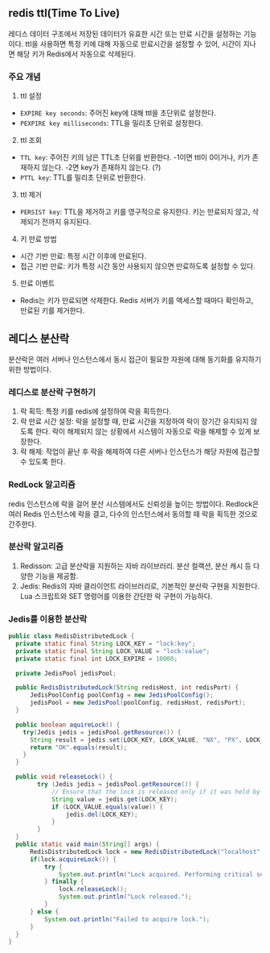 ## redis ttl(Time To Live)
레디스 데이터 구조에서 저장된 데이터가 유효한 시간 또는 만료 시간을 설정하는 기능이다. 
ttl을 사용하면 특정 키에 대해 자동으로 만료시간을 설정할 수 있어, 시간이 지나면 해당 키가 Redis에서 자동으로 삭제된다. 
### 주요 개념 
1. ttl 설정 
  - `EXPIRE key seconds`: 주어진 key에 대해 ttl을 초단위로 설정한다.
  - `PEXPIRE key milliseconds`: TTL을 밀리초 단위로 설정한다.
2. ttl 조회
  - `TTL key`: 주어진 키의 남은 TTL초 단위를 반환한다. -1이면 ttl이 0이거나, 키가 존재하지 않는다. -2면 key가 존재하지 않는다. (?) 
  - `PTTL key`:  TTL를 밀리초 단위로 반환한다. 
3. ttl 제거
  - `PERSIST key`: TTL을 제거하고 키를 영구적으로 유지한다. 키는 만료되지 않고, 삭제되기 전까지 유지된다. 
4. 키 만료 방법 
  - 시간 기반 만료: 특정 시간 이후에 만료된다.
  - 접근 기반 만료: 키가 특정 시간 동안 사용되지 않으면 만료하도록 설정할 수 있다.
5. 만료 이벤트
  - Redis는 키가 만료되면 삭제한다. Redis 서버가 키를 액세스할 때마다 확인하고, 만료된 키를 제거한다.
## 레디스 분산락
분산락은 여러 서버나 인스턴스에서 동시 접근이 필요한 자원에 대해 동기화를 유지하기 위한 방법이다. 
### 레디스로 분산락 구현하기 
1. 락 획득: 특정 키를 redis에 설정하여 락을 획득한다.
2. 락 만료 시간 설정: 락을 설정할 때, 만료 시간을 지정하여 락이 장기간 유지되지 않도록 한다. 락이 해제되지 않는 상황에서 시스템이 자동으로 락을 해제할 수 있게 보장한다.
3. 락 해제: 작업이 끝난 후 락을 해제하여 다른 서버나 인스턴스가 해당 자원에 접근할 수 있도록 한다. 
### RedLock 알고리즘 
redis 인스턴스에 락을 걸어 분산 시스템에서도 신뢰성을 높이는 방법이다. Redlock은 여러 Redis 인스턴스에 락을 결고, 다수의 인스턴스에서 동의할 때 락을 획득한 것으로 간주한다. 
### 분산락 알고리즘 
1. Redisson: 고급 분산락을 지원하는 자바 라이브러리. 분산 컬랙션, 분산 캐시 등 다양한 기능을 제공함. 
2. Jedis: Redis의 자바 클라이언트 라이브러리로, 기본적인 분산락 구현을 지원한다. Lua 스크립트와 SET 명령어를 이용한 간단한 락 구현이 가능하다. 
### Jedis를 이용한 분산락 
```java
public class RedisDistributedLock {
  private static final String LOCK_KEY = "lock:key";
  private static final String LOCK_VALUE = "lock:value";
  private static final int LOCK_EXPIRE = 10000;

  private JedisPool jedisPool;

  public RedisDistributedLock(String redisHost, int redisPort) {
      JedisPoolConfig poolConfig = new JedisPoolConfig();
      jedisPool = new JedisPool(poolConfig, redisHost, redisPort);
  }

  public boolean aquireLock() {
    try(Jedis jedis = jedisPool.getResource()) {
      String result = jedis.set(LOCK_KEY, LOCK_VALUE, "NX", "PX", LOCK_EXPIRE);
      return "OK".equals(result);
    }
  }

  public void releaseLock() {
        try (Jedis jedis = jedisPool.getResource()) {
            // Ensure that the lock is released only if it was held by this instance
            String value = jedis.get(LOCK_KEY);
            if (LOCK_VALUE.equals(value)) {
                jedis.del(LOCK_KEY);
            }
        }
  }
  public static vaid main(String[] args) {
      RedisDistributedLock lock = new RedisDistributedLock("localhost", 6379); 
      if(lock.acquireLock()) {
          try {
              System.out.println("Lock acquired. Performing critical section.");
          } finally {
              lock.releaseLock();
              System.out.println("Lock released.");
          }
      } else {
          System.out.println("Failed to acquire lock.");
      }
  }
}
```
